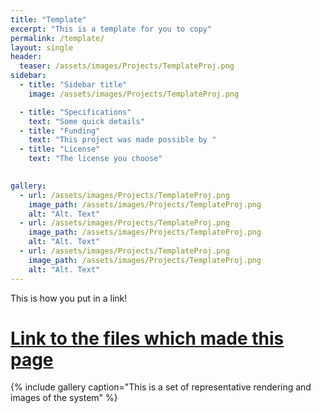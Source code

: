 ```yaml
---
title: "Template"
excerpt: "This is a template for you to copy"
permalink: /template/
layout: single
header:
  teaser: /assets/images/Projects/TemplateProj.png
sidebar:
  - title: "Sidebar title"
    image: /assets/images/Projects/TemplateProj.png

  - title: "Specifications"
    text: "Some quick details"
  - title: "Funding"
    text: "This project was made possible by "
  - title: "License"
    text: "The license you choose"

    
gallery:
  - url: /assets/images/Projects/TemplateProj.png
    image_path: /assets/images/Projects/TemplateProj.png
    alt: "Alt. Text"
  - url: /assets/images/Projects/TemplateProj.png
    image_path: /assets/images/Projects/TemplateProj.png
    alt: "Alt. Text"
  - url: /assets/images/Projects/TemplateProj.png
    image_path: /assets/images/Projects/TemplateProj.png
    alt: "Alt. Text"
---
```


This is how you put in a link!
# [Link to the files which made this page](https://github.com/OS-MPI/OS-MPI.github.io/blob/master/_projects/template.md)


{% include gallery caption="This is a set of representative rendering and images of the system" %}
